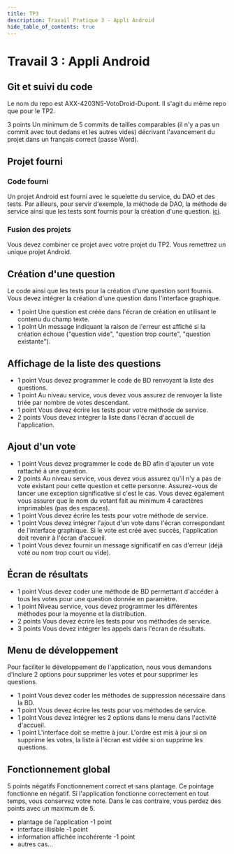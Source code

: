 ```yaml
---
title: TP3
description: Travail Pratique 3 - Appli Android
hide_table_of_contents: true
---
```


# Travail 3 : Appli Android

<Row>

<Column>

## Git et suivi du code

Le nom du repo est AXX-4203N5-VotoDroid-Dupont. Il s'agit du même repo que pour le TP2.

&#8203;<Highlight color="tip">3 points</Highlight> Un minimum de 5 commits de tailles comparables (il n'y a pas un commit avec tout dedans et les autres vides) décrivant l'avancement du projet dans un français correct (passe Word).

</Column>

<Column>

## Projet fourni

### Code fourni

Un projet Android est fourni avec le squelette du service, du DAO et des tests. Par ailleurs, pour servir d'exemple, la méthode de DAO, la méthode de service ainsi que les tests sont fournis pour la création d'une question. [ici](https://github.com/departement-info-cem/3N5-Prog3/tree/master/code/Debut_TP3).

### Fusion des projets

Vous devez combiner ce projet avec votre projet du TP2. Vous remettrez un unique projet Android.

</Column>

</Row>

<Row>

<Column>

## Création d'une question

Le code ainsi que les tests pour la création d'une question sont fournis. Vous devez intégrer la création d'une question dans l'interface graphique.

- <Highlight color="tip">1 point</Highlight> Une question est créée dans l'écran de création en utilisant le contenu du champ texte.
- <Highlight color="tip">1 point</Highlight> Un message indiquant la raison de l'erreur est affiché si la création échoue ("question vide", "question trop courte", "question existante").

</Column>

<Column>

## Affichage de la liste des questions

- <Highlight color="info">1 point</Highlight> Vous devez programmer le code de BD renvoyant la liste des questions.
- <Highlight color="info">1 point</Highlight> Au niveau service, vous devez vous assurez de renvoyer la liste triée par nombre de votes descendant.
- <Highlight color="caution">1 point</Highlight> Vous devez écrire les tests pour votre méthode de service.
- <Highlight color="tip">2 points</Highlight> Vous devez intégrer la liste dans l'écran d'accueil de l'application.

</Column>

</Row>

<Row>

<Column></Column>

<Column>

## Ajout d'un vote

- <Highlight color="info">1 point</Highlight> Vous devez programmer le code de BD afin d'ajouter un vote rattaché à une question.
- <Highlight color="info">2 points</Highlight> Au niveau service, vous devez vous assurez qu'il n'y a pas de vote existant pour cette question et cette personne. Assurez-vous de lancer une exception significative si c'est le cas. Vous devez également vous assurer que le nom du votant fait au minimum 4 caractères imprimables (pas des espaces).
- <Highlight color="caution">1 point</Highlight> Vous devez écrire les tests pour votre méthode de service.
- <Highlight color="tip">1 point</Highlight> Vous devez intégrer l'ajout d'un vote dans l'écran correspondant de l'interface graphique. Si le vote est créé avec succès, l'application doit revenir à l'écran d'accueil.
- <Highlight color="tip">1 point</Highlight> Vous devez fournir un message significatif en cas d'erreur (déjà voté ou nom trop court ou vide).

</Column>

</Row>

<Row>

<Column>

## Écran de résultats

- <Highlight color="info">1 point</Highlight> Vous devez coder une méthode de BD permettant d'accéder à tous les votes pour une question donnée en paramètre.
- <Highlight color="info">1 point</Highlight> Niveau service, vous devez programmer les différentes méthodes pour la moyenne et la distribution.
- <Highlight color="caution">2 points</Highlight> Vous devez écrire les tests pour vos méthodes de service.
- <Highlight color="tip">3 points</Highlight> Vous devez intégrer les appels dans l'écran de résultats.

</Column>

<Column>

## Menu de développement

Pour faciliter le développement de l'application, nous vous demandons d'inclure 2 options pour supprimer les votes et pour supprimer les questions.

- <Highlight color="info">1 point</Highlight> Vous devez coder les méthodes de suppression nécessaire dans la BD.
- <Highlight color="caution">1 point</Highlight> Vous devez écrire les tests pour vos méthodes de service.
- <Highlight color="tip">1 point</Highlight> Vous devez intégrer les 2 options dans le menu dans l'activité d'accueil.
- <Highlight color="tip">1 point</Highlight> L'interface doit se mettre à jour. L'ordre est mis à jour si on supprime les votes, la liste à l'écran est vidée si on supprime les questions.

</Column>

</Row>

## Fonctionnement global

&#8203;<Highlight color="danger">5 points négatifs</Highlight> Fonctionnement correct et sans plantage. Ce pointage fonctionne en négatif. Si l'application fonctionne correctement en tout temps, vous conservez votre note. Dans le cas contraire, vous perdez des points avec un maximum de 5.

- plantage de l'application <Highlight color="danger">-1 point</Highlight>
- interface illisible <Highlight color="danger">-1 point</Highlight>
- information affichée incohérente <Highlight color="danger">-1 point</Highlight>
- autres cas...
